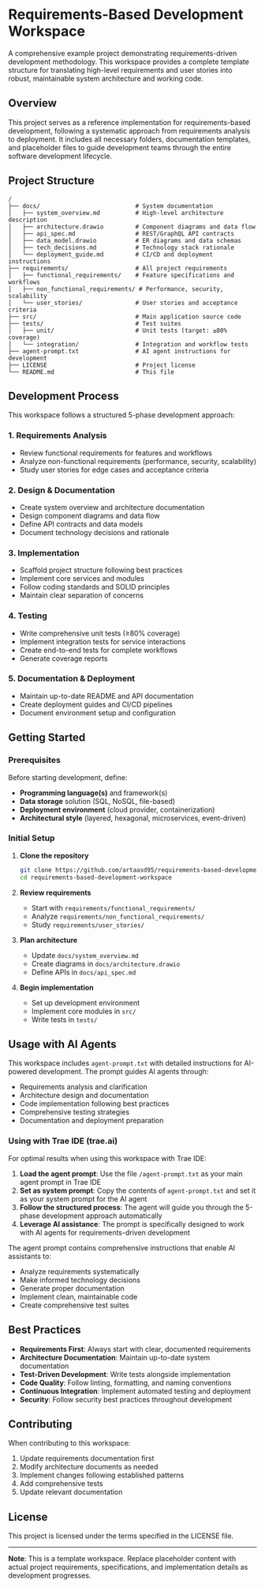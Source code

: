 # Requirements-Based Development Workspace

A comprehensive example project demonstrating requirements-driven development methodology. This workspace provides a complete template structure for translating high-level requirements and user stories into robust, maintainable system architecture and working code.

## Overview

This project serves as a reference implementation for requirements-based development, following a systematic approach from requirements analysis to deployment. It includes all necessary folders, documentation templates, and placeholder files to guide development teams through the entire software development lifecycle.

## Project Structure

```
/
├── docs/                           # System documentation
│   ├── system_overview.md          # High-level architecture description
│   ├── architecture.drawio         # Component diagrams and data flow
│   ├── api_spec.md                 # REST/GraphQL API contracts
│   ├── data_model.drawio           # ER diagrams and data schemas
│   ├── tech_decisions.md           # Technology stack rationale
│   └── deployment_guide.md         # CI/CD and deployment instructions
├── requirements/                   # All project requirements
│   ├── functional_requirements/    # Feature specifications and workflows
│   ├── non_functional_requirements/ # Performance, security, scalability
│   └── user_stories/               # User stories and acceptance criteria
├── src/                            # Main application source code
├── tests/                          # Test suites
│   ├── unit/                       # Unit tests (target: ≥80% coverage)
│   └── integration/                # Integration and workflow tests
├── agent-prompt.txt                # AI agent instructions for development
├── LICENSE                         # Project license
└── README.md                       # This file
```

## Development Process

This workspace follows a structured 5-phase development approach:

### 1. Requirements Analysis
- Review functional requirements for features and workflows
- Analyze non-functional requirements (performance, security, scalability)
- Study user stories for edge cases and acceptance criteria

### 2. Design & Documentation
- Create system overview and architecture documentation
- Design component diagrams and data flow
- Define API contracts and data models
- Document technology decisions and rationale

### 3. Implementation
- Scaffold project structure following best practices
- Implement core services and modules
- Follow coding standards and SOLID principles
- Maintain clear separation of concerns

### 4. Testing
- Write comprehensive unit tests (≥80% coverage)
- Implement integration tests for service interactions
- Create end-to-end tests for complete workflows
- Generate coverage reports

### 5. Documentation & Deployment
- Maintain up-to-date README and API documentation
- Create deployment guides and CI/CD pipelines
- Document environment setup and configuration

## Getting Started

### Prerequisites

Before starting development, define:
- **Programming language(s)** and framework(s)
- **Data storage** solution (SQL, NoSQL, file-based)
- **Deployment environment** (cloud provider, containerization)
- **Architectural style** (layered, hexagonal, microservices, event-driven)

### Initial Setup

1. **Clone the repository**
   ```bash
   git clone https://github.com/artaasd95/requirements-based-development-workspace
   cd requirements-based-development-workspace
   ```

2. **Review requirements**
   - Start with `requirements/functional_requirements/`
   - Analyze `requirements/non_functional_requirements/`
   - Study `requirements/user_stories/`

3. **Plan architecture**
   - Update `docs/system_overview.md`
   - Create diagrams in `docs/architecture.drawio`
   - Define APIs in `docs/api_spec.md`

4. **Begin implementation**
   - Set up development environment
   - Implement core modules in `src/`
   - Write tests in `tests/`

## Usage with AI Agents

This workspace includes `agent-prompt.txt` with detailed instructions for AI-powered development. The prompt guides AI agents through:

- Requirements analysis and clarification
- Architecture design and documentation
- Code implementation following best practices
- Comprehensive testing strategies
- Documentation and deployment preparation

### Using with Trae IDE (trae.ai)

For optimal results when using this workspace with Trae IDE:

1. **Load the agent prompt**: Use the file `/agent-prompt.txt` as your main agent prompt in Trae IDE
2. **Set as system prompt**: Copy the contents of `agent-prompt.txt` and set it as your system prompt for the AI agent
3. **Follow the structured process**: The agent will guide you through the 5-phase development approach automatically
4. **Leverage AI assistance**: The prompt is specifically designed to work with AI agents for requirements-driven development

The agent prompt contains comprehensive instructions that enable AI assistants to:
- Analyze requirements systematically
- Make informed technology decisions
- Generate proper documentation
- Implement clean, maintainable code
- Create comprehensive test suites

## Best Practices

- **Requirements First**: Always start with clear, documented requirements
- **Architecture Documentation**: Maintain up-to-date system documentation
- **Test-Driven Development**: Write tests alongside implementation
- **Code Quality**: Follow linting, formatting, and naming conventions
- **Continuous Integration**: Implement automated testing and deployment
- **Security**: Follow security best practices throughout development

## Contributing

When contributing to this workspace:

1. Update requirements documentation first
2. Modify architecture documents as needed
3. Implement changes following established patterns
4. Add comprehensive tests
5. Update relevant documentation

## License

This project is licensed under the terms specified in the LICENSE file.

---

**Note**: This is a template workspace. Replace placeholder content with actual project requirements, specifications, and implementation details as development progresses.
